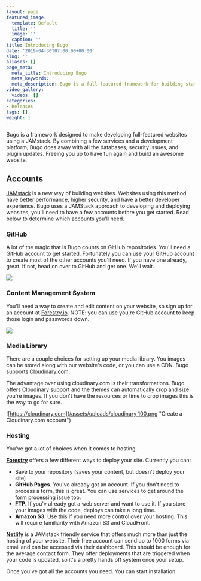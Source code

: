 ```yaml
---
layout: page
featured_image:
  template: Default
  title: ''
  image: ''
  caption: ''
title: Introducing Bugo
date: '2019-04-30T07:00:00+00:00'
slug: ''
aliases: []
page_meta:
  meta_title: Introducing Bugo
  meta_keywords: ''
  meta_description: Bugo is a full-featured framework for building static websites.
video_gallery:
  videos: []
categories:
- Releases
tags: []
weight: 1
---
```

Bugo is a framework designed to make developing full-featured websites using a JAMstack. By combining a few services and a development platform, Bugo does away with all the databases, security issues, and plugin updates. Freeing you up to have fun again and build an awesome website.

## Accounts

[JAMstack](https://jamstack.org "Learn more about JAMstack") is a new way of building websites. Websites using this method have better performance, higher security, and have a better developer experience. Bugo uses a JAMStack approach to developing and deploying websites, you'll need to have a few accounts before you get started. Read below to determine which accounts you'll need.

### GitHub

A lot of the magic that is Bugo counts on GitHub repositories. You'll need a GitHub account to get started. Fortunately you can use your GitHub account to create most of the other accounts you'll need. If you have one already, great. If not, head on over to GitHub and get one. We'll wait. 

[![](/assets/uploads/GitHub_Logo_250.png)](https://github.com/join "Get a GitHub Account")

### Content Management System

You'll need a way to create and edit content on your website, so sign up for an account at [Forestry.io](https://forestry.io "Create an account at forestry.io"). NOTE: you can use you're GitHub account to keep those login and passwords down.

![](/assets/uploads/forestry-pos-full.png)

### Media Library

There are a couple choices for setting up your media library. You images can be stored along with our website's code, or you can use a CDN. Bugo supports [Cloudinary.com](https://cloudinary.com). 

The advantage over using cloudinary.com is their transformations. Bugo offers Cloudinary support and the themes can automatically crop and size you're images. If you don't have the resources or time to crop images this is the way to go for sure.

![https://cloudinary.com](/assets/uploads/cloudinary_100.png "Create a Cloudinary.com account")

### Hosting

You've got a lot of choices when it comes to hosting. 

[**Forestry**](https://forestry.io "Go to forestry.io") offers a few different ways to deploy your site. Currently you can:

* Save to your repository (saves your content, but doesn't deploy your site)
* **GitHub Pages**. You've already got an account. If you don't need to process a form, this is great. You can use services to get around the form processing issue too.
* **FTP.** If you'v already got a web server and want to use it. If you store your images with the code, deploys can take a long time.
* **Amazon S3**. Use this if you need more control over your hosting. This will require familiarity with Amazon S3 and CloudFront. 

[**Netlify**](https://netlify.com "Go too Netlify.com") is a JAMstack friendly service that offers much more than just the hosting of your website. Their free account can send up to 1000 forms via email and can be accessed via their dashboard. This should be enough for the average contact form. They offer deployments that are triggered when your code is updated, so it's a pretty hands off system once your setup.

Once you've got all the accounts you need. You can start installation.